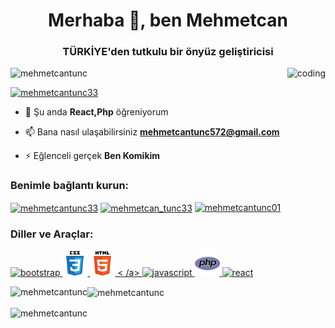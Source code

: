 <h1 align="center">Merhaba 👋, ben Mehmetcan</h1>
<h3 align="center">TÜRKİYE'den tutkulu bir önyüz geliştiricisi</h3>
<img align="right" alt="coding" widht="400" src="https://cdn.dribbble.com/users/1162077/screenshots/3848914/programmer.gif">


<p align="left"> <img src=" https://komarev.com/ghpvc/?username=mehmetcantunc&label=Profile%20views&color=0e75b6&style=flat" alt="mehmetcantunc" /> </p>

<p align="left"> <a href="https:/ /twitter.com/mehmetcantunc33" target="blank"><img src="https://img.shields.io/twitter/follow/mehmetcantunc33?logo=twitter&style=for-the-badge" alt="mehmetcantunc33" / ></a> </p>

- 🌱 Şu anda **React,Php** öğreniyorum

- 📫 Bana nasıl ulaşabilirsiniz **mehmetcantunc572@gmail.com**

- ⚡ Eğlenceli gerçek **Ben Komikim**

<h3 align="left">Benimle bağlantı kurun:</h3>
<p align="left">
<a href="https://twitter.com/mehmetcantunc33" target="blank"><img align="center" src="https://raw.githubusercontent.com/rahuldkjain/github-profile-readme-generator /master/src/images/icons/Social/twitter.svg" alt="mehmetcantunc33" height="30" width="40" /></a>
<a href="https://instagram.com/mehmetcan_tunc33 " target="blank"><img align="center" src="https://raw.githubusercontent.com/rahuldkjain/github-profile-readme-generator/master/src/images/icons/Social/instagram.svg " alt="mehmetcan_tunc33" height="30" width="40" /></a>
<a href="https://www.youtube.com/c/mehmetcantunc01" target="blank"><img hizala ="merkez"src="https://raw.githubusercontent.com/rahuldkjain/github-profile-readme-generator/master/src/images/icons/Social/youtube.svg" alt="mehmetcantunc01" height="30" width=" 40" /></a>
</p>

<h3 align="left">Diller ve Araçlar:</h3>
<p align="left"> <a href="https://getbootstrap.com" target="_blank" rel="noreferrer"> <img src="https://raw.githubusercontent.com/devicons/devicon /master/icons/bootstrap/bootstrap-plain-wordmark.svg" alt="bootstrap" width="40" height="40"/> </a> <a href="https://www.w3schools.com /css/" target="_blank" rel="noreferrer"> <img src="https://raw.githubusercontent.com/devicons/devicon/master/icons/css3/css3-original-wordmark.svg" alt= "css3" width="40" height="40"/> </a> <a href="https://www.w3.org/html/" target="_blank" rel="noreferrer"> <img src="https://raw.githubusercontent.com/devicons/devicon/master/icons/html5/html5-original-wordmark.svg" alt="html5" width="40" height="40"/> < /a> <a href="https://developer.mozilla.org/en-US/docs/Web/JavaScript" target="_blank" rel="noreferrer"> <img src="https://raw. githubusercontent.com/devicons/devicon/master/icons/javascript/javascript-original.svg" alt="javascript" width="40" height="40"/> </a> <a href="https:// www.php.net" target="_blank" rel="noreferrer"> <img src="https://raw.githubusercontent.com/devicons/devicon/master/icons/php/php-original.svg" alt= "php" genişliği="40" height="40"/> </a> <a href="https://reactjs.org/" target="_blank" rel="noreferrer"> <img src="https://raw.githubusercontent .com/devicons/devicon/master/icons/react/react-original-wordmark.svg" alt="react" width="40" height="40"/> </a> </p>

<p><img align="left" src="https://github-readme-stats.vercel.app/api/top-langs?username=mehmetcantunc&show_icons=true&locale=en&layout=compact" alt="mehmetcantunc" /> </p>

<p> <img align="center" src="https://github-readme-stats.vercel.app/api?username=mehmetcantunc&show_icons=true&locale=en" alt="mehmetcantunc" /> </p>

<p><img align="center" src="https://github-readme-streak-stats.herokuapp.com/?user=mehmetcantunc&" alt="mehmetcantunc" /></p>
